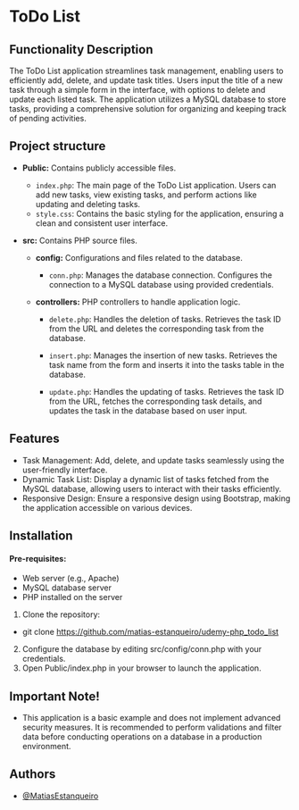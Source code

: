 # ToDo List

## Functionality Description

The ToDo List application streamlines task management, enabling users to efficiently add, delete, and update task titles. Users input the title of a new task through a simple form in the interface, with options to delete and update each listed task. The application utilizes a MySQL database to store tasks, providing a comprehensive solution for organizing and keeping track of pending activities.

## Project structure

-   **Public:** Contains publicly accessible files.

    -   `index.php`: The main page of the ToDo List application. Users can add new tasks, view existing tasks, and perform actions like updating and deleting tasks.
    -   `style.css`: Contains the basic styling for the application, ensuring a clean and consistent user interface.

-   **src:** Contains PHP source files.

    -   **config:** Configurations and files related to the database.

        -   `conn.php`: Manages the database connection. Configures the connection to a MySQL database using provided credentials.

    -   **controllers:** PHP controllers to handle application logic.

        -   `delete.php`: Handles the deletion of tasks. Retrieves the task ID from the URL and deletes the corresponding task from the database.

        -   `insert.php`: Manages the insertion of new tasks. Retrieves the task name from the form and inserts it into the tasks table in the database.
        -   `update.php`: Handles the updating of tasks. Retrieves the task ID from the URL, fetches the corresponding task details, and updates the task in the database based on user input.

## Features

-   Task Management: Add, delete, and update tasks seamlessly using the user-friendly interface.
-   Dynamic Task List: Display a dynamic list of tasks fetched from the MySQL database, allowing users to interact with their tasks efficiently.
-   Responsive Design: Ensure a responsive design using Bootstrap, making the application accessible on various devices.

## Installation

#### Pre-requisites:

-   Web server (e.g., Apache)
-   MySQL database server
-   PHP installed on the server

1. Clone the repository:

-   git clone https://github.com/matias-estanqueiro/udemy-php_todo_list

2. Configure the database by editing src/config/conn.php with your credentials.
3. Open Public/index.php in your browser to launch the application.

## Important Note!

-   This application is a basic example and does not implement advanced security measures. It is recommended to perform validations and filter data before conducting operations on a database in a production environment.

## Authors

-   [@MatiasEstanqueiro](https://www.github.com/matias-estanqueiro)
